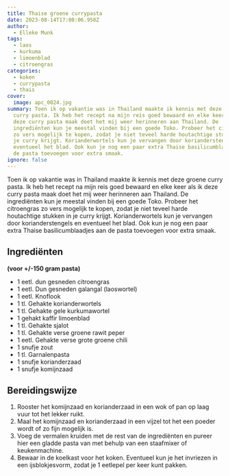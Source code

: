 ```yaml
---
title: Thaise groene currypasta
date: 2023-08-14T17:08:06.958Z
author:
  - Elleke Munk
tags:
  - laos
  - kurkuma
  - limoenblad
  - citroengras
categories:
  - koken
  - currypasta
  - thais
cover:
  image: apc_0024.jpg
summary: Toen ik op vakantie was in Thailand maakte ik kennis met deze groene
  curry pasta. Ik heb het recept na mijn reis goed bewaard en elke keer als ik
  deze curry pasta maak doet het mij weer herinneren aan Thailand. De
  ingrediënten kun je meestal vinden bij een goede Toko. Probeer het citroengras
  zo vers mogelijk te kopen, zodat je niet teveel harde houtachtige stukken in
  je curry krijgt. Korianderwortels kun je vervangen door korianderstengels en
  eventueel het blad. Ook kun je nog een paar extra Thaise basilicumblaadjes aan
  de pasta toevoegen voor extra smaak.
ignore: false
---
```

Toen ik op vakantie was in Thailand maakte ik kennis met deze groene curry pasta. Ik heb het recept na mijn reis goed bewaard en elke keer als ik deze curry pasta maak doet het mij weer herinneren aan Thailand. De ingrediënten kun je meestal vinden bij een goede Toko. Probeer het citroengras zo vers mogelijk te kopen, zodat je niet teveel harde houtachtige stukken in je curry krijgt. Korianderwortels kun je vervangen door korianderstengels en eventueel het blad. Ook kun je nog een paar extra Thaise basilicumblaadjes aan de pasta toevoegen voor extra smaak.

## Ingrediënten

**(voor +/-150 gram pasta)**

* 1 eetl. dun gesneden citroengras
* 1 eetl. Dun gesneden galangal (laoswortel)
* 1 eetl. Knoflook
* 1 tl. Gehakte korianderwortels
* 1 tl. Gehakte gele kurkumawortel
* 1 gehakt kaffir limoenblad
* 1 tl. Gehakte sjalot
* 1 tl. Gehakte verse groene rawit peper
* 1 eetl. Gehakte verse grote groene chili
* 1 snufje zout
* 1 tl. Garnalenpasta
* 1 snufje korianderzaad
* 1 snufje komijnzaad

## Bereidingswijze

1. Rooster het komijnzaad en korianderzaad in een wok of pan op laag vuur tot het lekker ruikt.
2. Maal het komijnzaad en korianderzaad in een vijzel tot het een poeder wordt of zo fijn mogelijk is.
3. Voeg de vermalen kruiden met de rest van de ingrediënten en pureer hier een gladde pasta van met behulp van een staafmixer of keukenmachine. 
4. Bewaar in de koelkast voor het koken. Eventueel kun je het invriezen in een ijsblokjesvorm, zodat je 1 eetlepel per keer kunt pakken.
